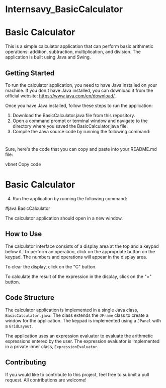 # Internsavy_BasicCalculator
# Basic Calculator

This is a simple calculator application that can perform basic arithmetic operations: addition, subtraction, multiplication, and division. The application is built using Java and Swing.

## Getting Started

To run the calculator application, you need to have Java installed on your machine. If you don't have Java installed, you can download it from the official website: https://www.java.com/en/download/.

Once you have Java installed, follow these steps to run the application:

1. Download the BasicCalculator.java file from this repository.
2. Open a command prompt or terminal window and navigate to the directory where you saved the BasicCalculator.java file.
3. Compile the Java source code by running the following command:

#
Sure, here's the code that you can copy and paste into your README.md file:

vbnet
Copy code
# Basic Calculator

4. Run the application by running the following command:

#java BasicCalculator

The calculator application should open in a new window.

## How to Use

The calculator interface consists of a display area at the top and a keypad below it. To perform an operation, click on the appropriate button on the keypad. The numbers and operations will appear in the display area.

To clear the display, click on the "C" button.

To calculate the result of the expression in the display, click on the "=" button.

## Code Structure

The calculator application is implemented in a single Java class, `BasicCalculator.java`. The class extends the `JFrame` class to create a window for the application. The keypad is implemented using a `JPanel` with a `GridLayout`.

The application uses an expression evaluator to evaluate the arithmetic expressions entered by the user. The expression evaluator is implemented in a private inner class, `ExpressionEvaluator`.

## Contributing

If you would like to contribute to this project, feel free to submit a pull request. All contributions are welcome!
